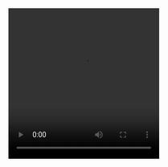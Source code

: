 <html lang="en">
  <head>
    <header>
  <!-- TL;DR -->
</header>

  <title>Hello world</title>
  <link rel="stylesheet" href="styles.css"> 
  </head>
  <body>
    <h1></h1>
    <video class="back" src="https://github.com/user-attachments/assets/6532e711-62f8-407d-b107-6cdaf1ce736e" width="300" Height="300" loop="89" autoplay="1" controls></video>
  </body>
</html>






